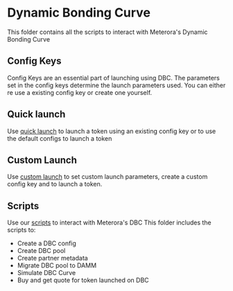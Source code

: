 # Dynamic Bonding Curve
This folder contains all the scripts to interact with Meterora's Dynamic Bonding Curve 

## Config Keys

Config Keys are an essential part of launching using DBC. The parameters set in the config keys determine the launch parameters used. You can either re use a existing config key or create one yourself.

## Quick launch

Use [quick launch](./quick-launch/README.md) to launch a token using an existing config key or to use the default configs to launch a token


## Custom Launch

Use [custom launch](./custom-launch/README.md) to set custom launch parameters, create a custom config key and to launch a token.


## Scripts

Use our [scripts](./scripts/README.md) to interact with Meterora's DBC
This folder includes the scripts to:
 -  Create a DBC config
 - Create DBC pool
 - Create partner metadata
 - Migrate DBC pool to DAMM
 - Simulate DBC Curve
 - Buy and get quote for  token launched on DBC